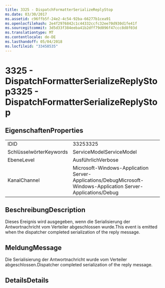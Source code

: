 ```yaml
---
title: 3325 - DispatchFormatterSerializeReplyStop
ms.date: 03/30/2017
ms.assetid: c96ffb5f-24e2-4c54-92ba-66277b1cea91
ms.openlocfilehash: 2e4f2976842c1c44332ccfc32ee70d930d1fe41f
ms.sourcegitcommit: 3d5d33f384eeba41b2dff79d096f47ccc8d8f03d
ms.translationtype: MT
ms.contentlocale: de-DE
ms.lasthandoff: 05/04/2018
ms.locfileid: "33458535"
---
```

# <a name="3325---dispatchformatterserializereplystop"></a><span data-ttu-id="e9924-102">3325 - DispatchFormatterSerializeReplyStop</span><span class="sxs-lookup"><span data-stu-id="e9924-102">3325 - DispatchFormatterSerializeReplyStop</span></span>
## <a name="properties"></a><span data-ttu-id="e9924-103">Eigenschaften</span><span class="sxs-lookup"><span data-stu-id="e9924-103">Properties</span></span>  
  
|||  
|-|-|  
|<span data-ttu-id="e9924-104">ID</span><span class="sxs-lookup"><span data-stu-id="e9924-104">ID</span></span>|<span data-ttu-id="e9924-105">3325</span><span class="sxs-lookup"><span data-stu-id="e9924-105">3325</span></span>|  
|<span data-ttu-id="e9924-106">Schlüsselwörter</span><span class="sxs-lookup"><span data-stu-id="e9924-106">Keywords</span></span>|<span data-ttu-id="e9924-107">ServiceModel</span><span class="sxs-lookup"><span data-stu-id="e9924-107">ServiceModel</span></span>|  
|<span data-ttu-id="e9924-108">Ebene</span><span class="sxs-lookup"><span data-stu-id="e9924-108">Level</span></span>|<span data-ttu-id="e9924-109">Ausführlich</span><span class="sxs-lookup"><span data-stu-id="e9924-109">Verbose</span></span>|  
|<span data-ttu-id="e9924-110">Kanal</span><span class="sxs-lookup"><span data-stu-id="e9924-110">Channel</span></span>|<span data-ttu-id="e9924-111">Microsoft-Windows-Application Server-Applications/Debug</span><span class="sxs-lookup"><span data-stu-id="e9924-111">Microsoft-Windows-Application Server-Applications/Debug</span></span>|  
  
## <a name="description"></a><span data-ttu-id="e9924-112">Beschreibung</span><span class="sxs-lookup"><span data-stu-id="e9924-112">Description</span></span>  
 <span data-ttu-id="e9924-113">Dieses Ereignis wird ausgegeben, wenn die Serialisierung der Antwortnachricht vom Verteiler abgeschlossen wurde.</span><span class="sxs-lookup"><span data-stu-id="e9924-113">This event is emitted when the dispatcher completed serialization of the reply message.</span></span>  
  
## <a name="message"></a><span data-ttu-id="e9924-114">Meldung</span><span class="sxs-lookup"><span data-stu-id="e9924-114">Message</span></span>  
 <span data-ttu-id="e9924-115">Die Serialisierung der Antwortnachricht wurde vom Verteiler abgeschlossen.</span><span class="sxs-lookup"><span data-stu-id="e9924-115">Dispatcher completed serialization of the reply message.</span></span>  
  
## <a name="details"></a><span data-ttu-id="e9924-116">Details</span><span class="sxs-lookup"><span data-stu-id="e9924-116">Details</span></span>

